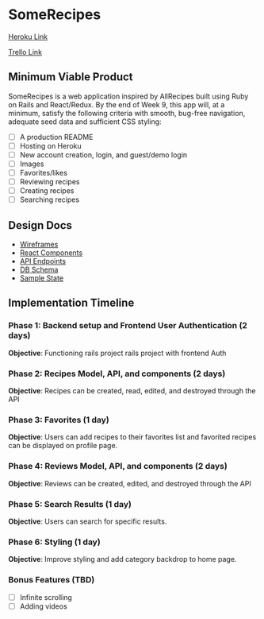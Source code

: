 # SomeRecipes

[Heroku Link](https://dashboard.heroku.com/apps)

[Trello Link](https://trello.com/b/W50yeIRB/somerecipes)

## Minimum Viable Product

SomeRecipes is a web application inspired by AllRecipes built using Ruby on Rails and React/Redux. By the end of Week 9, this app will, at a minimum, satisfy the following criteria with smooth, bug-free navigation, adequate seed data and sufficient CSS styling:

- [ ] A production README
- [ ] Hosting on Heroku
- [ ] New account creation, login, and guest/demo login
- [ ] Images
- [ ] Favorites/likes
- [ ] Reviewing recipes
- [ ] Creating recipes
- [ ] Searching recipes

## Design Docs

- [Wireframes](https://github.com/joycechau/SomeRecipes/tree/master/docs/wireframes)
- [React Components](https://github.com/joycechau/SomeRecipes/blob/master/docs/component-hierarchy.md)
- [API Endpoints](https://github.com/joycechau/SomeRecipes/blob/master/docs/api-endpoints.md)
- [DB Schema](https://github.com/joycechau/SomeRecipes/blob/master/docs/schema.md)
- [Sample State](https://github.com/joycechau/SomeRecipes/blob/master/docs/sample-state.md)


## Implementation Timeline


### Phase 1: Backend setup and Frontend User Authentication (2 days)

**Objective**: Functioning rails project rails project with frontend Auth

### Phase 2: Recipes Model, API, and components (2 days)

**Objective**: Recipes can be created, read, edited, and destroyed through the API

### Phase 3: Favorites (1 day)

**Objective**: Users can add recipes to their favorites list and favorited recipes can be displayed on profile page.

### Phase 4: Reviews Model, API, and components (2 days)

**Objective**:  Reviews can be created, edited, and destroyed through the API

### Phase 5: Search Results (1 day)

**Objective**: Users can search for specific results.  

### Phase 6: Styling (1 day)

**Objective**: Improve styling and add category backdrop to home page.

### Bonus Features (TBD)
- [ ] Infinite scrolling
- [ ] Adding videos
